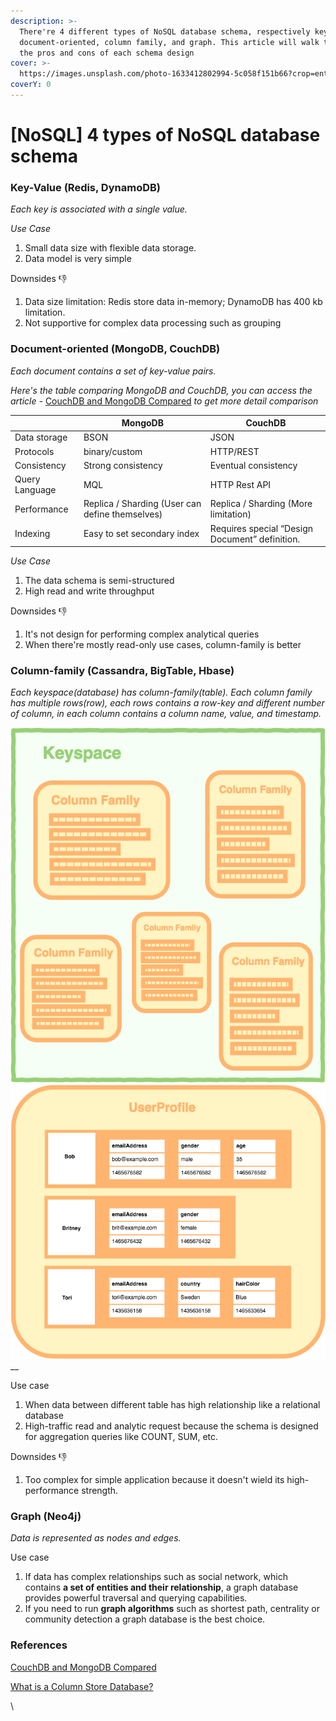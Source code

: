 ```yaml
---
description: >-
  There're 4 different types of NoSQL database schema, respectively key-value,
  document-oriented, column family, and graph. This article will walk through
  the pros and cons of each schema design
cover: >-
  https://images.unsplash.com/photo-1633412802994-5c058f151b66?crop=entropy&cs=tinysrgb&fm=jpg&ixid=MnwxOTcwMjR8MHwxfHNlYXJjaHwyfHxzcWx8ZW58MHx8fHwxNjc3MTE3MjE1&ixlib=rb-4.0.3&q=80
coverY: 0
---
```


# \[NoSQL] 4 types of NoSQL database schema

### Key-Value (Redis, DynamoDB)

_Each key is associated with a single value._

_Use Case_&#x20;

1. Small data size with flexible data storage.&#x20;
2. Data model is very simple

Downsides 👎&#x20;

1. Data size limitation: Redis store data in-memory; DynamoDB has 400 kb limitation.
2. Not supportive for complex data processing such as grouping

### Document-oriented (MongoDB, CouchDB)

_Each document contains a set of key-value pairs._&#x20;

_Here's the table comparing MongoDB and CouchDB, you can access the article -_ [CouchDB and MongoDB Compared](https://www.mongodb.com/compare/couchdb-vs-mongodb) _to get more detail comparison_

|                | MongoDB                                          | CouchDB                                        |
| -------------- | ------------------------------------------------ | ---------------------------------------------- |
| Data storage   | BSON                                             | JSON                                           |
| Protocols      | binary/custom                                    | HTTP/REST                                      |
| Consistency    | Strong consistency                               | Eventual consistency                           |
| Query Language | MQL                                              | HTTP Rest API                                  |
| Performance    | Replica / Sharding (User can define themselves)  | Replica / Sharding (More limitation)           |
| Indexing       | Easy to set secondary index                      | Requires special “Design Document” definition. |

_Use Case_

1. The data schema is semi-structured
2. High read and write throughput

Downsides 👎

1. It's not design for performing complex analytical queries&#x20;
2. When there're mostly read-only use cases, column-family is better

### Column-family (Cassandra, BigTable, Hbase)

_Each keyspace(database) has column-family(table). Each column family has multiple rows(row), each rows contains a row-key and different number of column, in each column contains a column name, value, and timestamp._

__![Column family database](<../../.gitbook/assets/image (1).png>)__![](../../.gitbook/assets/image.png)__

Use case

1. When data between different table has high relationship like a relational database
2. High-traffic read and analytic request because the schema is designed for aggregation queries like COUNT, SUM, etc.

Downsides 👎

1. Too complex for simple application because it doesn't wield its high-performance strength.

### Graph (Neo4j)&#x20;

_Data is represented as nodes and edges._&#x20;

Use case&#x20;

1. If data has complex relationships such as social network, which contains **a set of entities and their relationship**, a graph database provides powerful traversal and querying capabilities.
2. If you need to run **graph algorithms** such as shortest path, centrality or community detection a graph database is the best choice.



### References

[CouchDB and MongoDB Compared](https://www.mongodb.com/compare/couchdb-vs-mongodb)

[What is a Column Store Database?](https://database.guide/what-is-a-column-store-database/)



\
